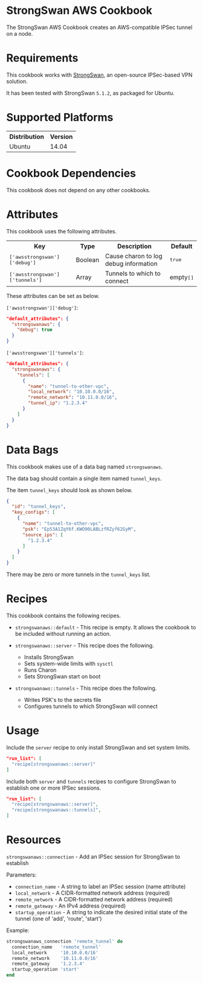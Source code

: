 # StrongSwan AWS Cookbook

The StrongSwan AWS Cookbook creates an AWS-compatible IPSec tunnel on a node.

# Requirements

This cookbook works with [StrongSwan](https://www.strongswan.org/), an open-source IPSec-based VPN solution.

It has been tested with StrongSwan `5.1.2`, as packaged for Ubuntu.

# Supported Platforms

<table>
  <tr>
    <th>Distribution</th>
    <th>Version</th>
  </tr>
  <tr>
    <td>Ubuntu</td>
    <td>14.04</td>
  </tr>
</table>

# Cookbook Dependencies

This cookbook does not depend on any other cookbooks.

# Attributes

This cookbook uses the following attributes.

<table>
  <tr>
    <th>Key</th>
    <th>Type</th>
    <th>Description</th>
    <th>Default</th>
  </tr>
  <tr>
    <td><tt>['awsstrongswan']['debug']</tt></td>
    <td>Boolean</td>
    <td>Cause charon to log debug information</td>
    <td><tt>true</tt></td>
  </tr>
  <tr>
    <td><tt>['awsstrongswan']['tunnels']</tt></td>
    <td>Array</td>
    <td>Tunnels to which to connect</td>
    <td>empty<tt>[]</tt></td>
  </tr>
</table>

These attributes can be set as below.

`['awsstrongswan']['debug']`:

```json
"default_attributes": {
  "strongswanaws": {
    "debug": true
  }
}
```

`['awsstrongswan']['tunnels']`:

```json
"default_attributes": {
  "strongswanaws": {
    "tunnels": [
      {
        "name": "tunnel-to-other-vpc",
        "local_network": "10.10.0.0/16",
        "remote_network": "10.11.0.0/16",
        "tunnel_ip": "1.2.3.4"
      }
    ]
  }
}
```

# Data Bags

This cookbook makes use of a data bag named `strongswanaws`.

The data bag should contain a single item named `tunnel_keys`.

The item `tunnel_keys` should look as shown below.

```json
{
  "id": "tunnel_keys",
  "key_configs": [
    {
      "name": "tunnel-to-other-vpc",
      "psk": "Ep53A1ZqY6f.KWO90LABLzfRZyf62GyM",
      "source_ips": [
        "1.2.3.4"
      ]
    }
  ]
}
```

There may be zero or more tunnels in the `tunnel_keys` list.

# Recipes

This cookbook contains the following recipes.

* `strongswanaws::default` - This recipe is empty.  It allows the cookbook to be included without running an action.

* `strongswanaws::server` - This recipe does the following.
  * Installs StrongSwan
  * Sets system-wide limits with `sysctl` 
  * Runs Charon
  * Sets StrongSwan start on boot

* `strongswanaws::tunnels` - This recipe does the following.
  * Writes PSK's to the secrets file
  * Configures tunnels to which StrongSwan will connect

# Usage

Include the `server` recipe to only install StrongSwan and set system limits.

```json
"run_list": [
  "recipe[strongswanaws::server]"
]
```

Include both `server` and `tunnels` recipes to configure StrongSwan to establish one or more IPSec sessions.

```json
"run_list": [
  "recipe[strongswanaws::server]",
  "recipe[strongswanaws::tunnels]",
]
```

# Resources

`strongswanaws::connection` - Add an IPSec session for StrongSwan to establish

Parameters:

* `connection_name` - A string to label an IPSec session (name attribute)
* `local_network` - A CIDR-formatted network address (required)
* `remote_network` - A CIDR-formatted network address (required)
* `remote_gateway` - An IPv4 address (required)
* `startup_operation` - A string to indicate the desired initial state of the tunnel (one of 'add', 'route', 'start')

Example:

```ruby
strongswanaws_connection 'remote_tunnel' do
  connection_name   'remote_tunnel'
  local_network     '10.10.0.0/16'
  remote_network    '10.11.0.0/16'
  remote_gateway    '1.2.3.4'
  startup_operation 'start'
end
```

